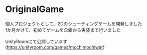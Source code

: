# OriginalGame

個人プロジェクトとして、2Dのシューティングゲームを開発しました
<br>
1か月かけて、初めてゲームを企画から実装まで行いました
<br><br>
UnityRoomにて公開しています
<br>
(https://unityroom.com/games/mochimochiwar)
